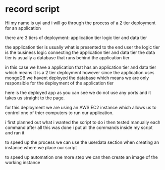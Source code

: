 # record script

Hi my name is uyi and i will go through the process of a 2 tier deployment for an application

there are 3 tiers of deployment:
application tier
logic tier
and data tier

the application tier is usually what is presented to the end user
the logic tier is the business logic connecting the application tier and data tier
the data tier is usually a database that runs behind the application tier

in this case we have a application that has an application tier and data tier which means it is a 2 tier deployment however since the application uses mongoDB we havent deployed the database which means we are only responsible for the deployment of the application tier

here is the deployed app as you can see we do not use any ports and it takes us straight to the page.

for this deployment we are using an AWS EC2 instance which allows us to control one of thier computers to run our application.

i first planned out what i wanted the script to do
i then tested manually each command
after all this was done i put all the commands inside my script and ran it

to speed up the process we can use the userdata section when creating an instance where we place our script

to speed up automation one more step we can then create an image of the working instance